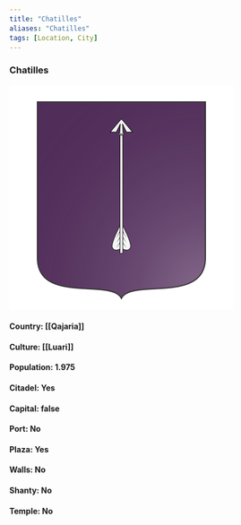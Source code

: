 ```yaml
---
title: "Chatilles"
aliases: "Chatilles"
tags: [Location, City]
---
```

### Chatilles
![](attachment/59c255ea6aada6ecdda285f29225fd32.svg)

#### Country: [[Qajaria]]

#### Culture: [[Luari]]

#### Population: 1.975

#### Citadel: Yes

#### Capital: false

#### Port: No

#### Plaza: Yes

#### Walls: No

#### Shanty: No

#### Temple: No

